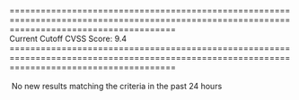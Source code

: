 ============================================================================================================================================<br>Current&nbsp;Cutoff&nbsp;CVSS&nbsp;Score:&nbsp;9.4<br>============================================================================================================================================<br><br>&nbsp;No&nbsp;new&nbsp;results&nbsp;matching&nbsp;the&nbsp;criteria&nbsp;in&nbsp;the&nbsp;past&nbsp;24&nbsp;hours